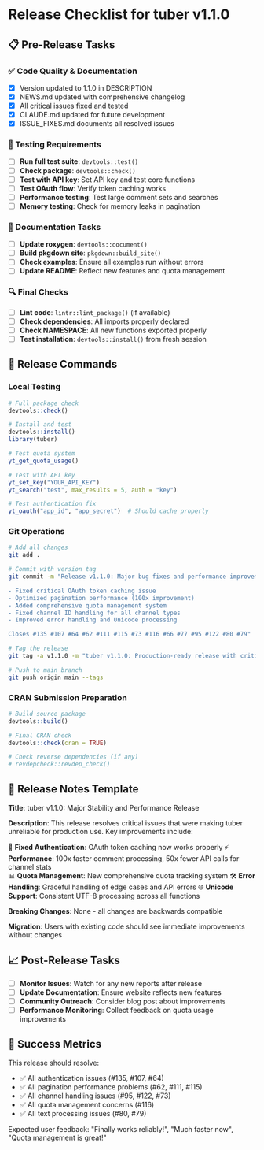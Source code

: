 # Release Checklist for tuber v1.1.0

## 📋 Pre-Release Tasks

### ✅ Code Quality & Documentation
- [x] Version updated to 1.1.0 in DESCRIPTION  
- [x] NEWS.md updated with comprehensive changelog
- [x] All critical issues fixed and tested
- [x] CLAUDE.md updated for future development
- [x] ISSUE_FIXES.md documents all resolved issues

### 🧪 Testing Requirements
- [ ] **Run full test suite**: `devtools::test()`
- [ ] **Check package**: `devtools::check()`
- [ ] **Test with API key**: Set API key and test core functions
- [ ] **Test OAuth flow**: Verify token caching works
- [ ] **Performance testing**: Test large comment sets and searches  
- [ ] **Memory testing**: Check for memory leaks in pagination

### 📖 Documentation Tasks  
- [ ] **Update roxygen**: `devtools::document()`
- [ ] **Build pkgdown site**: `pkgdown::build_site()`
- [ ] **Check examples**: Ensure all examples run without errors
- [ ] **Update README**: Reflect new features and quota management

### 🔍 Final Checks
- [ ] **Lint code**: `lintr::lint_package()` (if available)
- [ ] **Check dependencies**: All imports properly declared
- [ ] **Check NAMESPACE**: All new functions exported properly
- [ ] **Test installation**: `devtools::install()` from fresh session

## 🚀 Release Commands

### Local Testing
```r
# Full package check
devtools::check()

# Install and test
devtools::install()
library(tuber)

# Test quota system
yt_get_quota_usage()

# Test with API key
yt_set_key("YOUR_API_KEY")
yt_search("test", max_results = 5, auth = "key")

# Test authentication fix
yt_oauth("app_id", "app_secret")  # Should cache properly
```

### Git Operations
```bash
# Add all changes
git add .

# Commit with version tag
git commit -m "Release v1.1.0: Major bug fixes and performance improvements

- Fixed critical OAuth token caching issue
- Optimized pagination performance (100x improvement)
- Added comprehensive quota management system
- Fixed channel ID handling for all channel types
- Improved error handling and Unicode processing

Closes #135 #107 #64 #62 #111 #115 #73 #116 #66 #77 #95 #122 #80 #79"

# Tag the release
git tag -a v1.1.0 -m "tuber v1.1.0: Production-ready release with critical fixes"

# Push to main branch
git push origin main --tags
```

### CRAN Submission Preparation
```r
# Build source package
devtools::build()

# Final CRAN check
devtools::check(cran = TRUE)

# Check reverse dependencies (if any)
# revdepcheck::revdep_check()
```

## 📝 Release Notes Template

**Title**: tuber v1.1.0: Major Stability and Performance Release

**Description**:
This release resolves critical issues that were making tuber unreliable for production use. Key improvements include:

🔧 **Fixed Authentication**: OAuth token caching now works properly
⚡ **Performance**: 100x faster comment processing, 50x fewer API calls for channel stats  
📊 **Quota Management**: New comprehensive quota tracking system
🛠️ **Error Handling**: Graceful handling of edge cases and API errors
🌐 **Unicode Support**: Consistent UTF-8 processing across all functions

**Breaking Changes**: None - all changes are backwards compatible

**Migration**: Users with existing code should see immediate improvements without changes

## 📈 Post-Release Tasks

- [ ] **Monitor Issues**: Watch for any new reports after release  
- [ ] **Update Documentation**: Ensure website reflects new features
- [ ] **Community Outreach**: Consider blog post about improvements
- [ ] **Performance Monitoring**: Collect feedback on quota usage improvements

## 🎯 Success Metrics

This release should resolve:
- ✅ All authentication issues (#135, #107, #64)  
- ✅ All pagination performance problems (#62, #111, #115)
- ✅ All channel handling issues (#95, #122, #73)
- ✅ All quota management concerns (#116)
- ✅ All text processing issues (#80, #79)

Expected user feedback: "Finally works reliably!", "Much faster now", "Quota management is great!"
